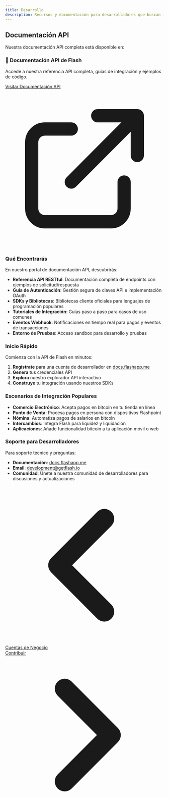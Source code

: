```yaml
---
title: Desarrollo
description: Recursos y documentación para desarrolladores que buscan integrarse con Flash
---
```


## Documentación API

Nuestra documentación API completa está disponible en:

<div class="bg-flash-accent/10 border border-flash-accent/20 rounded-lg p-6 mb-8">
    <h3 class="text-lg font-semibold mb-2">🚀 Documentación API de Flash</h3>
    <p class="mb-4">Accede a nuestra referencia API completa, guías de integración y ejemplos de código.</p>
    <a href="https://docs.flashapp.me" target="_blank" rel="noopener noreferrer" class="inline-flex items-center bg-flash-accent hover:bg-flash-accent/90 text-white font-medium py-2 px-6 rounded-md transition-colors">
        Visitar Documentación API
        <svg xmlns="http://www.w3.org/2000/svg" class="h-5 w-5 ml-2" fill="none" viewBox="0 0 24 24" stroke="currentColor">
            <path stroke-linecap="round" stroke-linejoin="round" stroke-width="2" d="M10 6H6a2 2 0 00-2 2v10a2 2 0 002 2h10a2 2 0 002-2v-4M14 4h6m0 0v6m0-6L10 14" />
        </svg>
    </a>
</div>

### Qué Encontrarás

En nuestro portal de documentación API, descubrirás:

- **Referencia API RESTful**: Documentación completa de endpoints con ejemplos de solicitud/respuesta
- **Guía de Autenticación**: Gestión segura de claves API e implementación OAuth
- **SDKs y Bibliotecas**: Bibliotecas cliente oficiales para lenguajes de programación populares
- **Tutoriales de Integración**: Guías paso a paso para casos de uso comunes
- **Eventos Webhook**: Notificaciones en tiempo real para pagos y eventos de transacciones
- **Entorno de Pruebas**: Acceso sandbox para desarrollo y pruebas

### Inicio Rápido

Comienza con la API de Flash en minutos:

1. **Regístrate** para una cuenta de desarrollador en [docs.flashapp.me](https://docs.flashapp.me)
2. **Genera** tus credenciales API
3. **Explora** nuestro explorador API interactivo
4. **Construye** tu integración usando nuestros SDKs

### Escenarios de Integración Populares

- **Comercio Electrónico**: Acepta pagos en bitcoin en tu tienda en línea
- **Punto de Venta**: Procesa pagos en persona con dispositivos Flashpoint
- **Nómina**: Automatiza pagos de salarios en bitcoin
- **Intercambios**: Integra Flash para liquidez y liquidación
- **Aplicaciones**: Añade funcionalidad bitcoin a tu aplicación móvil o web

### Soporte para Desarrolladores

Para soporte técnico y preguntas:

- **Documentación**: [docs.flashapp.me](https://docs.flashapp.me)
- **Email**: [development@getflash.io](mailto:development@getflash.io)
- **Comunidad**: Únete a nuestra comunidad de desarrolladores para discusiones y actualizaciones

<!-- Navigation links -->
<div class="flex justify-between items-center mt-8 pt-4 border-t border-zinc-200 dark:border-zinc-700">
  <div class="w-1/3 text-left">
    <a href="business" class="inline-flex items-center bg-purple-600 hover:bg-purple-700 text-white rounded-md transition-colors px-4 py-2 text-sm font-medium shadow-sm hover:shadow-md">
      <svg xmlns="http://www.w3.org/2000/svg" class="h-6 w-6 mr-2" fill="none" viewBox="0 0 24 24" stroke="currentColor">
        <path stroke-linecap="round" stroke-linejoin="round" stroke-width="3" d="M15 19l-7-7 7-7" />
      </svg>
      Cuentas de Negocio
    </a>
  </div>
  <div class="w-1/3 text-center">
    <!-- Optional center content -->
  </div>
  <div class="w-1/3 text-right">
    <a href="contribute" class="inline-flex items-center bg-purple-600 hover:bg-purple-700 text-white rounded-md transition-colors px-4 py-2 text-sm font-medium shadow-sm hover:shadow-md">
      Contribuir
      <svg xmlns="http://www.w3.org/2000/svg" class="h-6 w-6 ml-2" fill="none" viewBox="0 0 24 24" stroke="currentColor">
        <path stroke-linecap="round" stroke-linejoin="round" stroke-width="3" d="M9 5l7 7-7 7" />
      </svg>
    </a>
  </div>
</div>
